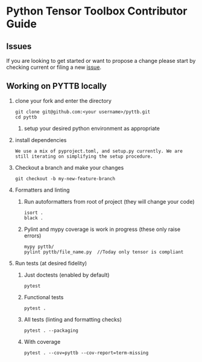 # Python Tensor Toolbox Contributor Guide

## Issues
If you are looking to get started or want to propose a change please start by checking
current or filing a new [issue](https://github.com/sandialabs/pyttb/issues).

## Working on PYTTB locally
1. clone your fork and enter the directory
    ```
    git clone git@github.com:<your username>/pyttb.git
    cd pyttb
    ```
    1. setup your desired python environment as appropriate

1. install dependencies
    ```
    We use a mix of pyproject.toml, and setup.py currently. We are
    still iterating on simplifying the setup procedure.
    ```

1. Checkout a branch and make your changes
    ```
    git checkout -b my-new-feature-branch
    ```
1. Formatters and linting
   1. Run autoformatters from root of project (they will change your code)
       ```commandline
       isort .
       black .
       ```
   1. Pylint and mypy coverage is work in progress (these only raise errors)
      ```commandline
      mypy pyttb/
      pylint pyttb/file_name.py  //Today only tensor is compliant
      ```

1. Run tests (at desired fidelity)
    1. Just doctests (enabled by default)
        ```commandline
        pytest
        ```
   1. Functional tests
        ```commandline
        pytest .
        ```
   1. All tests (linting and formatting checks)
        ```commandline
        pytest . --packaging
        ```
   1. With coverage
        ```commandline
        pytest . --cov=pyttb --cov-report=term-missing
        ```